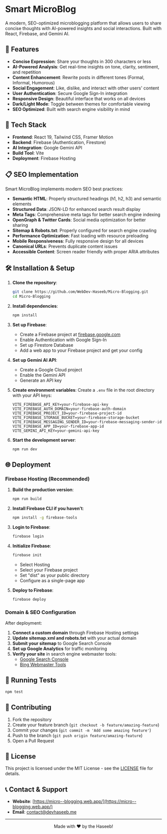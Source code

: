 # Smart MicroBlog

A modern, SEO-optimized microblogging platform that allows users to share concise thoughts with AI-powered insights and social interactions. Built with React, Firebase, and Gemini AI.

## 🌟 Features

- **Concise Expression**: Share your thoughts in 300 characters or less
- **AI-Powered Analysis**: Get real-time insights on tone, clarity, sentiment, and repetition
- **Content Enhancement**: Rewrite posts in different tones (Formal, Informal, Humorous)
- **Social Engagement**: Like, dislike, and interact with other users' content
- **User Authentication**: Secure Google Sign-In integration
- **Responsive Design**: Beautiful interface that works on all devices
- **Dark/Light Mode**: Toggle between themes for comfortable viewing
- **SEO Optimized**: Built with search engine visibility in mind

## 🚀 Tech Stack

- **Frontend**: React 19, Tailwind CSS, Framer Motion
- **Backend**: Firebase (Authentication, Firestore)
- **AI Integration**: Google Gemini API
- **Build Tool**: Vite
- **Deployment**: Firebase Hosting

## 📋 SEO Implementation

Smart MicroBlog implements modern SEO best practices:

- **Semantic HTML**: Properly structured headings (h1, h2, h3) and semantic elements
- **Structured Data**: JSON-LD for enhanced search result display
- **Meta Tags**: Comprehensive meta tags for better search engine indexing
- **OpenGraph & Twitter Cards**: Social media optimization for better sharing
- **Sitemap & Robots.txt**: Properly configured for search engine crawling
- **Performance Optimization**: Fast loading with resource preloading
- **Mobile Responsiveness**: Fully responsive design for all devices
- **Canonical URLs**: Prevents duplicate content issues
- **Accessible Content**: Screen reader friendly with proper ARIA attributes

## 🛠️ Installation & Setup

1. **Clone the repository**:
   ```bash
   git clone https://github.com/WebDev-Haseeb/Micro-Blogging.git
   cd Micro-Blogging
   ```

2. **Install dependencies**:
   ```bash
   npm install
   ```

3. **Set up Firebase**:
   - Create a Firebase project at [firebase.google.com](https://firebase.google.com)
   - Enable Authentication with Google Sign-In
   - Set up Firestore Database
   - Add a web app to your Firebase project and get your config

4. **Set up Gemini AI API**:
   - Create a Google Cloud project
   - Enable the Gemini API
   - Generate an API key

5. **Create environment variables**:
   Create a `.env` file in the root directory with your API keys:
   ```
   VITE_FIREBASE_API_KEY=your-firebase-api-key
   VITE_FIREBASE_AUTH_DOMAIN=your-firebase-auth-domain
   VITE_FIREBASE_PROJECT_ID=your-firebase-project-id
   VITE_FIREBASE_STORAGE_BUCKET=your-firebase-storage-bucket
   VITE_FIREBASE_MESSAGING_SENDER_ID=your-firebase-messaging-sender-id
   VITE_FIREBASE_APP_ID=your-firebase-app-id
   VITE_GEMINI_API_KEY=your-gemini-api-key
   ```

6. **Start the development server**:
   ```bash
   npm run dev
   ```

## 🌐 Deployment

### Firebase Hosting (Recommended)

1. **Build the production version**:
   ```bash
   npm run build
   ```

2. **Install Firebase CLI if you haven't**:
   ```bash
   npm install -g firebase-tools
   ```

3. **Login to Firebase**:
   ```bash
   firebase login
   ```

4. **Initialize Firebase**:
   ```bash
   firebase init
   ```
   - Select Hosting
   - Select your Firebase project
   - Set "dist" as your public directory
   - Configure as a single-page app

5. **Deploy to Firebase**:
   ```bash
   firebase deploy
   ```

### Domain & SEO Configuration

After deployment:

1. **Connect a custom domain** through Firebase Hosting settings
2. **Update sitemap.xml and robots.txt** with your actual domain
3. **Submit your sitemap** to Google Search Console
4. **Set up Google Analytics** for traffic monitoring
5. **Verify your site** in search engine webmaster tools:
   - [Google Search Console](https://search.google.com/search-console)
   - [Bing Webmaster Tools](https://www.bing.com/webmasters/)

## 🧪 Running Tests

```bash
npm test
```

## 🤝 Contributing

1. Fork the repository
2. Create your feature branch (`git checkout -b feature/amazing-feature`)
3. Commit your changes (`git commit -m 'Add some amazing feature'`)
4. Push to the branch (`git push origin feature/amazing-feature`)
5. Open a Pull Request

## 📜 License

This project is licensed under the MIT License - see the [LICENSE](LICENSE) file for details.

## 📞 Contact & Support

- **Website**: [https://micro--blogging.web.app/](https://micro--blogging.web.app/)
- **Email**: contact@devhaseeb.me

---

<p align="center">Made with ❤️ by the Haseeb!</p>

